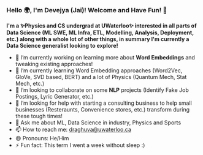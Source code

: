 ### Hello 🌍, I'm Devejya (Jai)! Welcome and Have Fun! 👋

**I'm a ✨Physics and CS undergrad at UWaterloo✨ interested in all parts of Data Science (ML SWE, ML Infra, ETL, Modelling, Analysis, Deployment, etc.) along with a whole lot of other things, in summary I'm currently a Data Science generalist looking to explore!**

- 🔭 I’m currently working on learning more about **Word Embeddings** and tweaking existing approaches!
- 🌱 I’m currently learning Word Embedding approaches (Word2Vec, GloVe, SVD based, BERT) and a lot of Physics (Quantum Mech, Stat Mech, etc.)
- 👯 I’m looking to collaborate on some **NLP** projects (Identify Fake Job Postings, Lyric Generator, etc.)
- 🤔 I’m looking for help with starting a consulting business to help small businesses (Resteraunts, Convenience stores, etc.) transform during these tough times!
- 💬 Ask me about ML, Data Science in industry, Physics and Sports
- 📫 How to reach me: draghuva@uwaterloo.ca
- 😄 Pronouns: He/Him
- ⚡ Fun fact: This term I went a week without sleep :)


